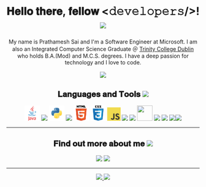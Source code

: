 <h1 align="center">𝐇𝐞𝐥𝐥𝐨 𝐭𝐡𝐞𝐫𝐞, 𝐟𝐞𝐥𝐥𝐨𝐰 <𝚍𝚎𝚟𝚎𝚕𝚘𝚙𝚎𝚛𝚜/>!  <img src="https://raw.githubusercontent.com/MartinHeinz/MartinHeinz/master/wave.gif" width="22"/></h1>

<p align="center">My name is Prathamesh Sai and I'm a Software Engineer at Microsoft. I am also an Integrated Computer Science Graduate ＠ <a href="https://www.tcd.ie/">Trinity College Dublin<a/> who holds B.A.(Mod) and M.C.S. degrees. I have a deep passion for technology and I love to code.

<p align = "center">
<a href="">
  <img align="center" src="https://github-readme-stats.vercel.app/api?username=saisankp&show_icons=true&theme=tokyonight&line_height=27.5" />
</a>
</p>

<h2 align="center">𝐋𝐚𝐧𝐠𝐮𝐚𝐠𝐞𝐬 𝐚𝐧𝐝 𝐓𝐨𝐨𝐥𝐬 <img src="https://media2.giphy.com/media/3jnNUNEuDSYdoGmU7Q/giphy.gif" width="30"/></h2>
<p align="center">

  <div align="center">
  <code><a href="https://www.java.com/"><img height="40" src="https://raw.githubusercontent.com/devicons/devicon/master/icons/java/java-original-wordmark.svg"></a></code> <code><a href="http://www.open-std.org/jtc1/sc22/wg14/"><img height="40" src="https://cdn.iconscout.com/icon/free/png-512/c-programming-569564.png"></a></code> <code><a href="https://www.python.org/"><img height="40" src="https://raw.githubusercontent.com/github/explore/80688e429a7d4ef2fca1e82350fe8e3517d3494d/topics/python/python.png"></a></code> <code><a href="https://en.wikipedia.org/wiki/VHDL"><img height="35" src="https://i.imgur.com/vhAMwnx.png"></a></code> <code><a href="https://html.com/"><img height="40" src="https://raw.githubusercontent.com/github/explore/80688e429a7d4ef2fca1e82350fe8e3517d3494d/topics/html/html.png"></a></code> <code><a href="https://www.w3.org/Style/CSS/Overview.en.html"><img height="40" src="https://raw.githubusercontent.com/github/explore/80688e429a7d4ef2fca1e82350fe8e3517d3494d/topics/css/css.png"></a></code> <code><a href="https://www.javascript.com/"><img height="35" src="https://raw.githubusercontent.com/github/explore/80688e429a7d4ef2fca1e82350fe8e3517d3494d/topics/javascript/javascript.png"></a></code> <code><a href="https://www.eclipse.org/eclipseide/"><img height="35" src="https://cdn.freebiesupply.com/logos/large/2x/eclipse-11-logo-png-transparent.png"></a></code> <code><a href="https://reactjs.org/"><img height="35" src="https://upload.wikimedia.org/wikipedia/commons/thumb/a/a7/React-icon.svg/2300px-React-icon.svg.png"></a></code> <code><a href="https://www.r-project.org/"><img height="40" width="40" src="https://www.r-project.org/logo/Rlogo.svg"></a></code> <code><a href="https://git-scm.com/"><img height="35" src="https://git-scm.com/images/logos/downloads/Git-Icon-1788C.png"></a></code> <code><a href="https://code.visualstudio.com/"><img height="35" src="https://cdn.worldvectorlogo.com/logos/visual-studio-code-1.svg"></a></code> <code><a href="https://www2.keil.com/mdk5/uvision/"><img height="40" src="https://i.imgur.com/e9zLb9d.png"></a></code><code><a href="https://www.typescriptlang.org/"><img height="35" src="https://upload.wikimedia.org/wikipedia/commons/thumb/4/4c/Typescript_logo_2020.svg/1200px-Typescript_logo_2020.svg.png"></a></code>
  </div>
  </p>

---
<h2 align="center">𝐅𝐢𝐧𝐝 𝐨𝐮𝐭 𝐦𝐨𝐫𝐞 𝐚𝐛𝐨𝐮𝐭 𝐦𝐞 <img src="https://media2.giphy.com/media/SX6DYBa3PPqWmM4y02/giphy.gif" width="30"/></h2>
<p align="center">
  <div align="center">
    <a href="https://www.linkedin.com/in/prathameshsai/"><img src="https://img.shields.io/badge/LinkedIn-0077B5?style=for-the-badge&logo=linkedin&logoColor=white"></a> 
    <a href="mailto:saisankp@tcd.ie/"><img src="https://img.shields.io/badge/Gmail-D14836?style=for-the-badge&logo=gmail&logoColor=white"></a>
    </div>
  </p>

---
<div align="center">
<a href="https://github.com/saisankp"><img src="https://komarev.com/ghpvc/?username=saisankp"></a><a href="https://www.tcd.ie/courses/undergraduate/az/course.php?id=DUICS-ICSC-2F09">
<img src="https://img.shields.io/badge/style-TCD%202019%E2%80%942024-success?&style=flat&message=hi&label=Master%20in%20Computer%20Science%20(MCS)">
</a>
</div>

